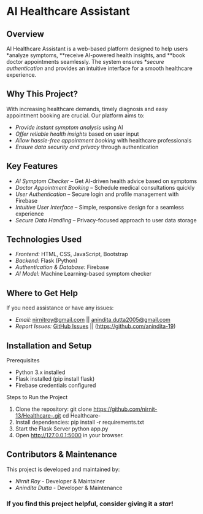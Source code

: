 # AI Healthcare Assistant  

## Overview  
AI Healthcare Assistant is a web-based platform designed to help users *analyze symptoms, **receive AI-powered health insights, and **book doctor appointments seamlessly. The system ensures **secure authentication* and provides an intuitive interface for a smooth healthcare experience.  

## Why This Project?  
With increasing healthcare demands, timely diagnosis and easy appointment booking are crucial. Our platform aims to:  
- *Provide instant symptom analysis* using AI  
- *Offer reliable health insights* based on user input  
- *Allow hassle-free appointment booking* with healthcare professionals  
- *Ensure data security and privacy* through authentication  

## Key Features  
- *AI Symptom Checker* – Get AI-driven health advice based on symptoms  
- *Doctor Appointment Booking* – Schedule medical consultations quickly  
- *User Authentication* – Secure login and profile management with Firebase  
- *Intuitive User Interface* – Simple, responsive design for a seamless experience  
- *Secure Data Handling* – Privacy-focused approach to user data storage  

## Technologies Used  
- *Frontend:* HTML, CSS, JavaScript, Bootstrap  
- *Backend:* Flask (Python)  
- *Authentication & Database:* Firebase  
- *AI Model:* Machine Learning-based symptom checker  

## Where to Get Help  
If you need assistance or have any issues:  
- *Email:* nirnitroy@gmail.com || anindita.dutta2005@gmail.com  
- *Report Issues:* [GitHub Issues](https://github.com/nirnit-13) || (https://github.com/anindita-19)   

## Installation and Setup
Prerequisites
- Python 3.x installed
- Flask installed (pip install flask)
- Firebase credentials configured

Steps to Run the Project
1. Clone the repository:
  git clone https://github.com/nirnit-13/Healthcare-.git
  cd Healthcare-
2. Install dependencies:
  pip install -r requirements.txt
3. Start the Flask Server
  python app.py
4. Open http://127.0.0.1:5000 in your browser.

## Contributors & Maintenance  
This project is developed and maintained by:  
- *Nirnit Roy* - Developer & Maintainer  
- *Anindita Dutta* - Developer & Maintenance  

### If you find this project helpful, consider giving it a *star*!